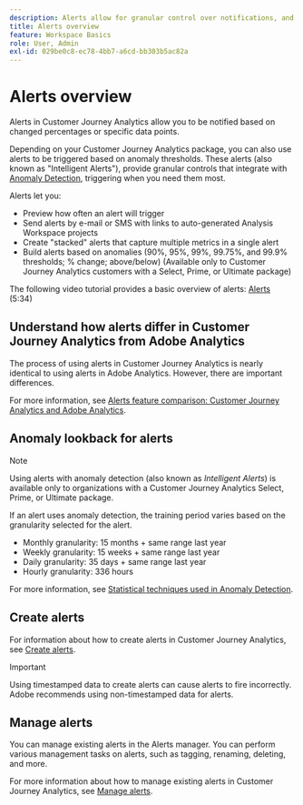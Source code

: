 ```yaml
---
description: Alerts allow for granular control over notifications, and integration with anomaly detection.
title: Alerts overview
feature: Workspace Basics
role: User, Admin
exl-id: 029be0c8-ec78-4bb7-a6cd-bb303b5ac82a
---
```

# Alerts overview

Alerts in Customer Journey Analytics allow you to be notified based on changed percentages or specific data points. 

Depending on your Customer Journey Analytics package, you can also use alerts to be triggered based on anomaly thresholds. These alerts (also known as "Intelligent Alerts"), provide granular controls that integrate with [Anomaly Detection](/help/analysis-workspace/c-anomaly-detection/anomaly-detection.md), triggering when you need them most.

Alerts let you:

* Preview how often an alert will trigger
* Send alerts by e-mail or SMS with links to auto-generated Analysis Workspace projects
* Create "stacked" alerts that capture multiple metrics in a single alert
* Build alerts based on anomalies (90%, 95%, 99%, 99.75%, and 99.9% thresholds; % change; above/below) (Available only to Customer Journey Analytics customers with a Select, Prime, or Ultimate package)

The following video tutorial provides a basic overview of alerts: [Alerts](https://experienceleague.adobe.com/docs/analytics-learn/tutorials/data-science/intelligent-alerts.html) (5:34)

## Understand how alerts differ in Customer Journey Analytics from Adobe Analytics

The process of using alerts in Customer Journey Analytics is nearly identical to using alerts in Adobe Analytics. However, there are important differences.

For more information, see [Alerts feature comparison: Customer Journey Analytics and Adobe Analytics](/help/components/c-intelligent-alerts/alerts-feature-comparison.md).

## Anomaly lookback for alerts

>[!NOTE]
>
>Using alerts with anomaly detection (also known as _Intelligent Alerts_) is available only to organizations with a Customer Journey Analytics Select, Prime, or Ultimate package.

If an alert uses anomaly detection, the training period varies based on the granularity selected for the alert.

* Monthly granularity: 15 months + same range last year
* Weekly granularity: 15 weeks + same range last year
* Daily granularity: 35 days + same range last year
* Hourly granularity: 336 hours

For more information, see [Statistical techniques used in Anomaly Detection](/help/analysis-workspace/c-anomaly-detection/statistics-anomaly-detection.md).

## Create alerts

For information about how to create alerts in Customer Journey Analytics, see [Create alerts](/help/components/c-intelligent-alerts/alert-builder.md).

>[!IMPORTANT]
>
>Using timestamped data to create alerts can cause alerts to fire incorrectly. Adobe recommends using non-timestamped data for alerts.

## Manage alerts

You can manage existing alerts in the Alerts manager. You can perform various management tasks on alerts, such as tagging, renaming, deleting, and more.

For more information about how to manage existing alerts in Customer Journey Analytics, see [Manage alerts](/help/components/c-intelligent-alerts/alert-manager.md).

